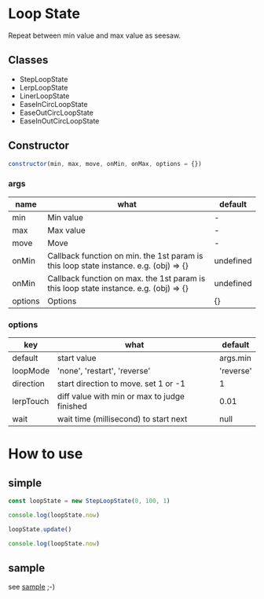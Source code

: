 # Loop State

Repeat between min value and max value as seesaw.

## Classes
- StepLoopState
- LerpLoopState
- LinerLoopState
- EaseInCircLoopState
- EaseOutCircLoopState
- EaseInOutCircLoopState

## Constructor
```javascript
constructor(min, max, move, onMin, onMax, options = {})
```

### args

| name | what | default |
| -- | -- | -- |
| min | Min value | - |
| max | Max value | - |
| move | Move | - |
| onMin | Callback function on min. the 1st param is this loop state instance. e.g. (obj) => {} | undefined |
| onMin | Callback function on max. the 1st param is this loop state instance. e.g. (obj) => {} | undefined |
| options | Options | {} |

### options

| key | what | default |
| -- | -- | -- |
| default | start value | args.min |
| loopMode | 'none', 'restart', 'reverse' | 'reverse' |
| direction | start direction to move. set 1 or -1 | 1 |
| lerpTouch | diff value with min or max to judge finished | 0.01 |
| wait | wait time (millisecond) to start next | null |


# How to use
## simple
```javascript
const loopState = new StepLoopState(0, 100, 1)

console.log(loopState.now)

loopState.update()

console.log(loopState.now)
```

## sample
see [sample](./sample/index.html) ;-)

